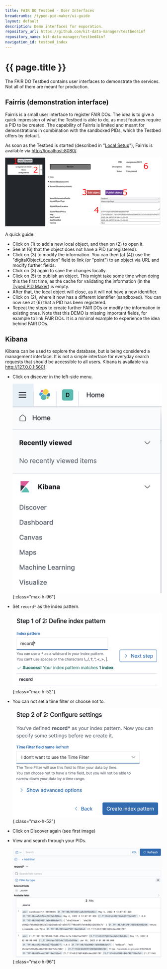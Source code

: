 ```yaml
---
title: FAIR DO Testbed - User Interfaces
breadcrumbs: /typed-pid-maker/ui-guide
layout: default
description: Demo interfaces for exporation.
repository_url: https://github.com/kit-data-manager/testbed4inf
repository_name: kit-data-manager/testbed4inf
navigation_id: testbed_index
---
```


# {{ page.title }}

The FAIR DO Testbed contains user interfaces to demonstrate the services. Not all of them are meant for production.

## Fairris (demonstration interface)

Fairris is a small user interface to register FAIR DOs.
The idea is to give a quick impression of what the Testbed is able to do, as most features require a PID to be created.
The capability of Fairris is limited and meant for demonstrations in combination with the sandboxed PIDs, which the Testbed offers by default.

As soon as the Testbed is started (described in "[Local Setup](docker-compose.html)"), Fairris is available via <http://localhost:8080/>.

![test](../assets/images/fairris/fairris_overview_annotated.png)

A quick guide:

- Click on (1) to add a new local object, and then on (2) to open it.
- See at (6) that the object does not have a PID (unregistered).
- Click on (3) to modify the information. You can then (at (4)) use the "digitalObjectLocation" field to link (or "point") to an object via URL and modify further fields.
- Click on (3) again to save the changes locally.
- Click on (5) to publish an object. This might take some time when doing this the first time, as the cache for validating the information (in the [Typed PID Maker](../typed-pid-maker/index.html)) is empty.
- After that, the local object will close, as it will not have a new identifier.
- Click on (2), where it now has a different identifier (sandboxed). You can now see at (6) that a PID has been registered.
- Repeat the steps to create further FAIR DOs or modify the information in existing ones. Note that this DEMO is missing important fields, for example to link FAIR DOs. It is a minimal example to experience the idea behind FAIR DOs.

## Kibana

Kibana can be used to explore the database, but is being considered a management interface. It is not a simple interface for everyday search requests that should be accessible to all users. Kibana is available via <http://127.0.0.1:5601>.

- Click on discover in the left-side menu.

    ![](../assets/images/testbed/Kibana-1-discover.png){:class="max-h-96"}

- Set `record*` as the index pattern.

    ![](../assets/images/testbed/Kibana-2-index-pattern.png){:class="max-h-52"}

- You can not set a time filter or choose not to.

    ![](../assets/images/testbed/Kibana-3-time-filter.png){:class="max-h-52"}

- Click on Discover again (see first image)

- View and search through your PIDs.

    ![](../assets/images/testbed/Kibana-4-query.png){:class="max-h-96"}